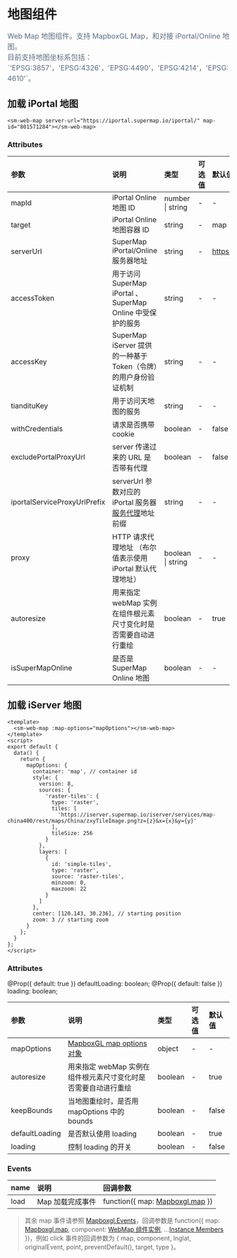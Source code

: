 # 地图组件

<p style="font-size: 16px; color: #5e6d82; line-height: 1.5em;">
Web Map 地图组件。支持 MapboxGL Map，和对接 iPortal/Online 地图。<br>
目前支持地图坐标系包括：`'EPSG:3857'，'EPSG:4326'，'EPSG:4490'，'EPSG:4214'，'EPSG:4610'`。
</p>

## 加载 iPortal 地图

<sm-iframe src="https://iclient.supermap.io/examples/component/components_webmap_vue.html"></sm-iframe>

```vue
<sm-web-map server-url="https://iportal.supermap.io/iportal/" map-id="801571284"></sm-web-map>
```

### Attributes

| 参数                         | 说明                                                                                                                                                                                     | 类型              | 可选值 | 默认值                     |
| :--------------------------- | :--------------------------------------------------------------------------------------------------------------------------------------------------------------------------------------- | :---------------- | :----- | :------------------------- |
| mapId                        | iPortal Online 地图 ID                                                                                                                                                                   | number \| string  | -      | -                          |
| target                       | iPortal Online 地图容器 ID                                                                                                                                                               | string            | -      | map                        |
| serverUrl                    | SuperMap iPortal/Online 服务器地址                                                                                                                                                       | string            | -      | https://www.supermapol.com |
| accessToken                  | 用于访问 SuperMap iPortal 、SuperMap Online 中受保护的服务                                                                                                                               | string            | -      | -                          |
| accessKey                    | SuperMap iServer 提供的一种基于 Token（令牌）的用户身份验证机制                                                                                                                          | string            | -      | -                          |
| tiandituKey                  | 用于访问天地图的服务                                                                                                                                                                     | string            | -      | -                          |
| withCredentials              | 请求是否携带 cookie                                                                                                                                                                      | boolean           | -      | false                      |
| excludePortalProxyUrl        | server 传递过来的 URL 是否带有代理                                                                                                                                                       | boolean           | -      | false                      |
| iportalServiceProxyUrlPrefix | serverUrl 参数对应的 iPortal 服务器[服务代理](https://iportal.supermap.io/iportal/help/html/zh/iP/iportal_management/Portal_config/serviceProxy_config/Service_Proxy_Config.htm)地址前缀 | string            | -      | -                          |
| proxy                        | HTTP 请求代理地址 （布尔值表示使用 iPortal 默认代理地址）                                                                                                                                | boolean \| string | -      | -                          |
| autoresize                   | 用来指定 webMap 实例在组件根元素尺寸变化时是否需要自动进行重绘                                                                                                                           | boolean           | -      | true                       |
| isSuperMapOnline             | 是否是 SuperMap Online 地图                                                                                                                                                              | boolean           | -      | -                          |

## 加载 iServer 地图

<sm-iframe src="https://iclient.supermap.io/examples/component/components_map_vue.html"></sm-iframe>

```vue
<template>
  <sm-web-map :map-options="mapOptions"></sm-web-map>
</template>
<script>
export default {
  data() {
    return {
      mapOptions: {
        container: 'map', // container id
        style: {
          version: 8,
          sources: {
            'raster-tiles': {
              type: 'raster',
              tiles: [
                'https://iserver.supermap.io/iserver/services/map-china400/rest/maps/China/zxyTileImage.png?z={z}&x={x}&y={y}'
              ],
              tileSize: 256
            }
          },
          layers: [
            {
              id: 'simple-tiles',
              type: 'raster',
              source: 'raster-tiles',
              minzoom: 0,
              maxzoom: 22
            }
          ]
        },
        center: [120.143, 30.236], // starting position
        zoom: 3 // starting zoom
      }
    };
  }
};
</script>
```

### Attributes

@Prop({ default: true }) defaultLoading: boolean;
  @Prop({ default: false }) loading: boolean;

| 参数       | 说明                                                                       | 类型    | 可选值 | 默认值 |
| :--------- | :------------------------------------------------------------------------- | :------ | :----- | :----- |
| mapOptions | [MapboxGL map options 对象](https://docs.mapbox.com/mapbox-gl-js/api/#map) | object  | -      | -      |
| autoresize | 用来指定 webMap 实例在组件根元素尺寸变化时是否需要自动进行重绘             | boolean | -      | true   |
| keepBounds | 当地图重绘时，是否用 mapOptions 中的 bounds                                | boolean | -      | false  |
| defaultLoading | 是否默认使用 loading | boolean | - | true |
| loading | 控制 loading 的开关 | boolean | - | false
<!-- ## 子组件

```vue
<sm-web-map
  server-url="https://iportal.supermap.io/iportal/"
  map-id="801571284"
  :layerList-control="{ show: true, position: 'top-left' }"
></sm-web-map>
```

### Attributes

| 参数             | 说明         | 类型   | 可选值 | 默认值 |
| :--------------- | :----------- | :----- | :----- | :----- |
| panControl       | 位移组件     | Object | -      | -      |
| scaleControl     | 比例尺组件   | Object | -      | -      |
| zoomControl      | 缩放组件     | Object | -      | -      |
| miniMapControl   | 鹰眼组件     | Object | -      | -      |
| layerListControl | 图层列表组件 | Object | -      | -      |
| measureControl   | 量算组件     | Object | -      | -      |
| legendControl    | 图例组件     | Object | -      | -      |

#### 子组件共用参数

::: tip
其它子组件参数请参照地图控件分类
:::

| 参数       | 说明     | 类型    | 可选值 | 默认值 |
| :--------- | :------- | :------ | :----- | :----- |
| show       | 是否显示 | boolean | -      | false  |
| position   | 显示位置 | boolean | -      | -      |
| background | 背景颜色 | string  | -      | -      |
| textColor  | 字体颜色 | string  | -      | -      | -->

### Events

| name | 说明             | 回调参数                                                                         |
| :--- | :--------------- | :------------------------------------------------------------------------------- |
| load | Map 加载完成事件 | function({ map: [Mapboxgl.map](https://docs.mapbox.com/mapbox-gl-js/api/#map) }) |

> 其余 map 事件请参照 [Mapboxgl.Events](https://docs.mapbox.com/mapbox-gl-js/api/map/#map-events)，回调参数是 function({ map: [Mapboxgl.map](https://docs.mapbox.com/mapbox-gl-js/api/#map), component: [WebMap 组件实例](#地图组件), ...[Instance Members](https://docs.mapbox.com/mapbox-gl-js/api/events/#mapmouseevent) })，例如 click 事件的回调参数为 { map, component, lnglat, originalEvent, point, preventDefault(), target, type }。
